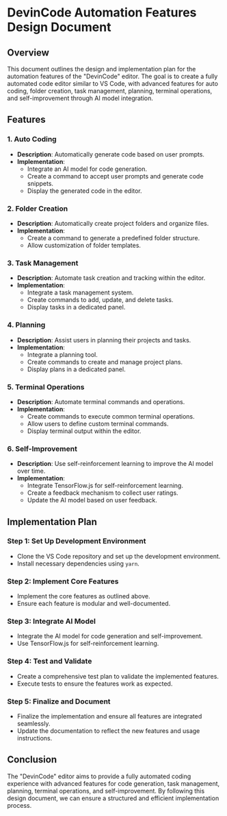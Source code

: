 # DevinCode Automation Features Design Document

## Overview
This document outlines the design and implementation plan for the automation features of the "DevinCode" editor. The goal is to create a fully automated code editor similar to VS Code, with advanced features for auto coding, folder creation, task management, planning, terminal operations, and self-improvement through AI model integration.

## Features

### 1. Auto Coding
- **Description**: Automatically generate code based on user prompts.
- **Implementation**:
  - Integrate an AI model for code generation.
  - Create a command to accept user prompts and generate code snippets.
  - Display the generated code in the editor.

### 2. Folder Creation
- **Description**: Automatically create project folders and organize files.
- **Implementation**:
  - Create a command to generate a predefined folder structure.
  - Allow customization of folder templates.

### 3. Task Management
- **Description**: Automate task creation and tracking within the editor.
- **Implementation**:
  - Integrate a task management system.
  - Create commands to add, update, and delete tasks.
  - Display tasks in a dedicated panel.

### 4. Planning
- **Description**: Assist users in planning their projects and tasks.
- **Implementation**:
  - Integrate a planning tool.
  - Create commands to create and manage project plans.
  - Display plans in a dedicated panel.

### 5. Terminal Operations
- **Description**: Automate terminal commands and operations.
- **Implementation**:
  - Create commands to execute common terminal operations.
  - Allow users to define custom terminal commands.
  - Display terminal output within the editor.

### 6. Self-Improvement
- **Description**: Use self-reinforcement learning to improve the AI model over time.
- **Implementation**:
  - Integrate TensorFlow.js for self-reinforcement learning.
  - Create a feedback mechanism to collect user ratings.
  - Update the AI model based on user feedback.

## Implementation Plan

### Step 1: Set Up Development Environment
- Clone the VS Code repository and set up the development environment.
- Install necessary dependencies using `yarn`.

### Step 2: Implement Core Features
- Implement the core features as outlined above.
- Ensure each feature is modular and well-documented.

### Step 3: Integrate AI Model
- Integrate the AI model for code generation and self-improvement.
- Use TensorFlow.js for self-reinforcement learning.

### Step 4: Test and Validate
- Create a comprehensive test plan to validate the implemented features.
- Execute tests to ensure the features work as expected.

### Step 5: Finalize and Document
- Finalize the implementation and ensure all features are integrated seamlessly.
- Update the documentation to reflect the new features and usage instructions.

## Conclusion
The "DevinCode" editor aims to provide a fully automated coding experience with advanced features for code generation, task management, planning, terminal operations, and self-improvement. By following this design document, we can ensure a structured and efficient implementation process.
